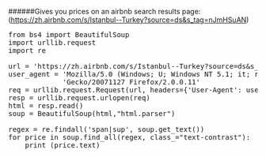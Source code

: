 ######Gives you prices on an airbnb search results page:
(https://zh.airbnb.com/s/Istanbul--Turkey?source=ds&s_tag=nJmHSuAN)

<pre>
from bs4 import BeautifulSoup
import urllib.request
import re

url = 'https://zh.airbnb.com/s/Istanbul--Turkey?source=ds&s_tag=nJmHSuAN'
user_agent = 'Mozilla/5.0 (Windows; U; Windows NT 5.1; it; rv:1.8.1.11) ' \
             'Gecko/20071127 Firefox/2.0.0.11'
req = urllib.request.Request(url, headers={'User-Agent': user_agent})
resp = urllib.request.urlopen(req)
html = resp.read()
soup = BeautifulSoup(html,"html.parser")

regex = re.findall('span|sup', soup.get_text())
for price in soup.find_all(regex, class_="text-contrast"):
	print (price.text)
</pre>
